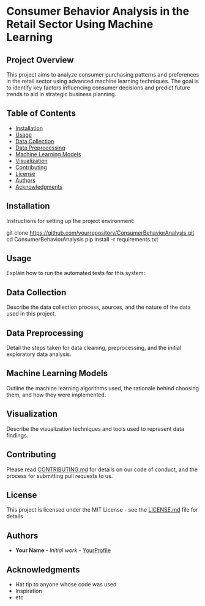 # Consumer Behavior Analysis in the Retail Sector Using Machine Learning

## Project Overview
This project aims to analyze consumer purchasing patterns and preferences in the retail sector using advanced machine learning techniques. The goal is to identify key factors influencing consumer decisions and predict future trends to aid in strategic business planning.

## Table of Contents
- [Installation](#installation)
- [Usage](#usage)
- [Data Collection](#data-collection)
- [Data Preprocessing](#data-preprocessing)
- [Machine Learning Models](#machine-learning-models)
- [Visualization](#visualization)
- [Contributing](#contributing)
- [License](#license)
- [Authors](#authors)
- [Acknowledgments](#acknowledgments)

## Installation
Instructions for setting up the project environment:

git clone https://github.com/yourrepository/ConsumerBehaviorAnalysis.git
cd ConsumerBehaviorAnalysis
pip install -r requirements.txt

## Usage
Explain how to run the automated tests for this system:

## Data Collection
Describe the data collection process, sources, and the nature of the data used in this project.

## Data Preprocessing
Detail the steps taken for data cleaning, preprocessing, and the initial exploratory data analysis.

## Machine Learning Models
Outline the machine learning algorithms used, the rationale behind choosing them, and how they were implemented.

## Visualization
Describe the visualization techniques and tools used to represent data findings.

## Contributing
Please read [CONTRIBUTING.md](link-to-contributing-file) for details on our code of conduct, and the process for submitting pull requests to us.

## License
This project is licensed under the MIT License - see the [LICENSE.md](LICENSE.md) file for details

## Authors
- **Your Name** - *Initial work* - [YourProfile](https://github.com/YourProfile)

## Acknowledgments
- Hat tip to anyone whose code was used
- Inspiration
- etc
